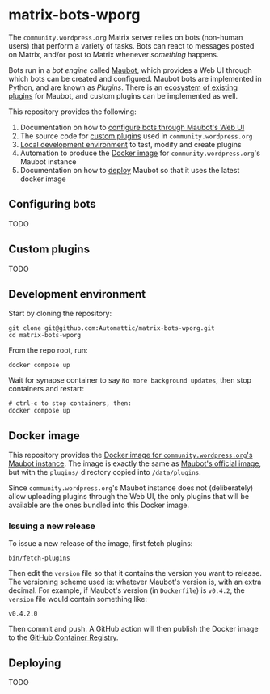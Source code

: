 # matrix-bots-wporg
The `community.wordpress.org` Matrix server relies on bots (non-human users) that perform a variety of tasks. Bots can react to messages posted on Matrix, and/or post to Matrix whenever _something_ happens.

Bots run in a _bot engine_ called [Maubot](https://maubot.xyz), which provides a Web UI through which bots can be created and configured. Maubot bots are implemented in Python, and are known as _Plugins_. There is an [ecosystem of existing plugins](https://plugins.mau.bot/) for Maubot, and custom plugins can be implemented as well.

This repository provides the following:

1. Documentation on how to [configure bots through Maubot's Web UI](#configuring-bots)
2. The source code for [custom plugins](#custom-plugins) used in `community.wordpress.org`
3. [Local development environment](#development-environment) to test, modify and create plugins
4. Automation to produce the [Docker image](#docker-image) for `community.wordpress.org`'s Maubot instance
5. Documentation on how to [deploy](#deploying) Maubot so that it uses the latest docker image

## Configuring bots
TODO

## Custom plugins
TODO

## Development environment
Start by cloning the repository:

```shell
git clone git@github.com:Automattic/matrix-bots-wporg.git
cd matrix-bots-wporg
```

From the repo root, run:

```shell
docker compose up
```

Wait for synapse container to say `No more background updates`, then stop containers and restart:

```shell
# ctrl-c to stop containers, then:
docker compose up
```

## Docker image
This repository provides the [Docker image for `community.wordpress.org`'s Maubot instance](https://github.com/Automattic/matrix-bots-wporg/pkgs/container/matrix-bots-wporg). The image is exactly the same as [Maubot's official image](https://mau.dev/maubot/maubot/container_registry/6?orderBy=NAME&sort=desc&search[]=), but with the `plugins/` directory copied into `/data/plugins`.

Since `community.wordpress.org`'s Maubot instance does not (deliberately) allow uploading plugins through the Web UI, the only plugins that will be available are the ones bundled into this Docker image.

### Issuing a new release
To issue a new release of the image, first fetch plugins:

```shell
bin/fetch-plugins
```

Then edit the `version` file so that it contains the version you want to release. The versioning scheme used is: whatever Maubot's version is, with an extra decimal. For example, if Maubot's version (in `Dockerfile`) is `v0.4.2`, the `version` file would contain something like:

```
v0.4.2.0
```

Then commit and push. A GitHub action will then publish the Docker image to the [GitHub Container Registry](https://github.com/Automattic/matrix-bots-wporg/pkgs/container/matrix-bots-wporg).


## Deploying
TODO
